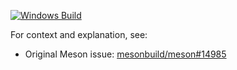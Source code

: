 [![Windows Build](https://github.com/spapiernik/conan-meson-qt6-win-path-bug/actions/workflows/windows.yml/badge.svg)](https://github.com/spapiernik/conan-meson-qt6-win-path-bug/actions/workflows/windows.yml)

For context and explanation, see:

- Original Meson issue: [mesonbuild/meson#14985](https://github.com/mesonbuild/meson/issues/14985)
